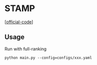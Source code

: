 

# STAMP

[[official-code](https://github.com/uestcnlp/STAMP.git)]


## Usage


Run with full-ranking

    python main.py --config=configs/xxx.yaml


